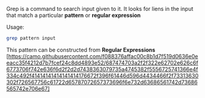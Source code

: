 Grep is a command to search input given to it.
It looks for liens in the input that match a particular **pattern** or **regular expression**

Usage:
```bash
grep pattern input
```


This pattern can be constructed from **Regular Expressions**
[https://camo.githubusercontent.com/f088376affac00c8b1d7f519d0636e0eeacc35f4212d7b7fcef24c8dd4893e52/687474703a2f2f322e62702e626c6f6773706f742e636f6d2f2d2d7438363079735a4745382f5556725741366e4f334c492f41414141414141414176672f396f61446d596d4434466f2f73313630302f726567756c61722d65787072657373696f6e732d63686561742d73686565742e706e67]